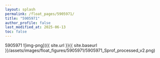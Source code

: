 ```yaml
---
layout: splash
permalink: /float_pages/5905971/
title: "5905971"
author_profile: false
last_modified_at: 2025-06-13
toc: false
---
```

 
5905971
![img-png]({{ site.url }}{{ site.baseurl }}/assets/images/float_figures/5905971/5905971_Sprof_processed_v2.png)
